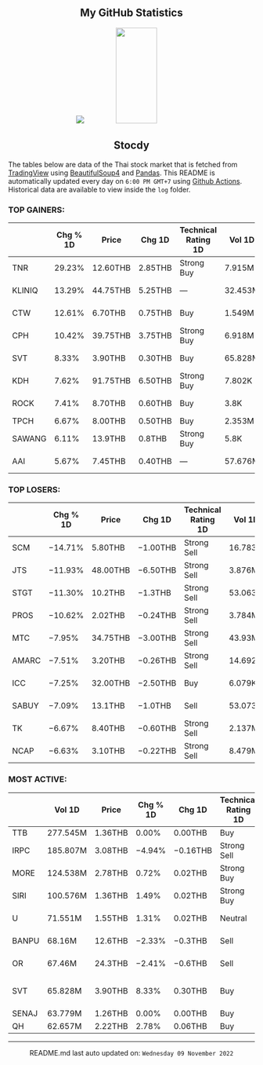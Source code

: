 <div align="center">

## My GitHub Statistics
<img src="https://github-readme-streak-stats.herokuapp.com/?user=nopnopwei&theme=black-ice&hide_border=true&stroke=0000&background=0D1117&ring=FFE573&fire=FF8623&currStreakLabel=FF8623" />
<img width="41%" height="195px" src="https://github-readme-stats.vercel.app/api/top-langs/?username=nopnopwei&layout=compact&hide_border=true&title_color=FEE473&text_color=FFFFFF&bg_color=0d1117" />
    
## Stocdy
<div align="left">

The tables below are data of the Thai stock market that is fetched from [TradingView](https://www.tradingview.com/markets/stocks-thailand/market-movers-all-stocks/) using [BeautifulSoup4](https://www.crummy.com/software/BeautifulSoup/bs4/doc/) and [Pandas](https://pandas.pydata.org). This README is automatically updated every day on `6:00 PM GMT+7` using [Github Actions](https://www.tradingview.com/markets/stocks-thailand/market-movers-all-stocks/). Historical data are available to view inside the `log` folder.
### TOP GAINERS:
|        | Chg % 1D   | Price    | Chg 1D   | Technical Rating 1D   | Vol 1D   | Volume * Price 1D   | Market cap   | P/E(TTM)   | EPS(TTM)   | Sector                 | Sector Chg % 1D   |
|--------|------------|----------|----------|-----------------------|----------|---------------------|--------------|------------|------------|------------------------|-------------------|
| TNR    | 29.23%     | 12.60THB | 2.85THB  | Strong Buy            | 7.915M   | 99.727M             | 2.925BTHB    | —          | −1.35THB   | Producer Manufacturing | −2.07%            |
| KLINIQ | 13.29%     | 44.75THB | 5.25THB  | —                     | 32.453M  | 1.452B              | —            | —          | —          | Health Services        | +0.58%            |
| CTW    | 12.61%     | 6.70THB  | 0.75THB  | Buy                   | 1.549M   | 10.381M             | 2.368BTHB    | —          | −1.16THB   | Producer Manufacturing | −2.07%            |
| CPH    | 10.42%     | 39.75THB | 3.75THB  | Strong Buy            | 6.918M   | 275.006M            | 1.44BTHB     | 7.21       | 5.00THB    | Consumer Non-Durables  | −0.25%            |
| SVT    | 8.33%      | 3.90THB  | 0.30THB  | Buy                   | 65.828M  | 256.728M            | 2.52BTHB     | 37.46      | 0.10THB    | Consumer Non-Durables  | −0.25%            |
| KDH    | 7.62%      | 91.75THB | 6.50THB  | Strong Buy            | 7.802K   | 715.834K            | 1.653BTHB    | 22.79      | 3.74THB    | Health Services        | +0.58%            |
| ROCK   | 7.41%      | 8.70THB  | 0.60THB  | Buy                   | 3.8K     | 33.06K              | 162MTHB      | —          | −0.80THB   | Producer Manufacturing | −2.07%            |
| TPCH   | 6.67%      | 8.00THB  | 0.50THB  | Buy                   | 2.353M   | 18.827M             | 3.009BTHB    | 40.17      | 0.19THB    | Utilities              | −0.89%            |
| SAWANG | 6.11%      | 13.9THB  | 0.8THB   | Strong Buy            | 5.8K     | 80.62K              | 314.4MTHB    | —          | −1.30THB   | Consumer Durables      | −0.45%            |
| AAI    | 5.67%      | 7.45THB  | 0.40THB  | —                     | 57.676M  | 429.687M            | —            | —          | —          | Consumer Non-Durables  | −0.25%            |
### TOP LOSERS:
|       | Chg % 1D   | Price    | Chg 1D   | Technical Rating 1D   | Vol 1D   | Volume * Price 1D   | Market cap   | P/E(TTM)   | EPS(TTM)   | Sector                 | Sector Chg % 1D   |
|-------|------------|----------|----------|-----------------------|----------|---------------------|--------------|------------|------------|------------------------|-------------------|
| SCM   | −14.71%    | 5.80THB  | −1.00THB | Strong Sell           | 16.783M  | 97.342M             | 4.08BTHB     | 18.35      | 0.37THB    | Retail Trade           | −0.57%            |
| JTS   | −11.93%    | 48.00THB | −6.50THB | Strong Sell           | 3.876M   | 186.063M            | 38.502BTHB   | 126.48     | 0.43THB    | Technology Services    | −4.17%            |
| STGT  | −11.30%    | 10.2THB  | −1.3THB  | Strong Sell           | 53.063M  | 541.244M            | 32.95BTHB    | 4.10       | 2.81THB    | Producer Manufacturing | −2.07%            |
| PROS  | −10.62%    | 2.02THB  | −0.24THB | Strong Sell           | 3.784M   | 7.644M              | 1.22BTHB     | —          | −0.19THB   | Industrial Services    | −0.28%            |
| MTC   | −7.95%     | 34.75THB | −3.00THB | Strong Sell           | 43.93M   | 1.527B              | 80.03BTHB    | 15.83      | 2.39THB    | Finance                | −0.73%            |
| AMARC | −7.51%     | 3.20THB  | −0.26THB | Strong Sell           | 14.692M  | 47.016M             | 1.487BTHB    | —          | —          | Commercial Services    | −1.08%            |
| ICC   | −7.25%     | 32.00THB | −2.50THB | Buy                   | 6.079K   | 194.528K            | 10.027BTHB   | 45.45      | 0.76THB    | Distribution Services  | −1.33%            |
| SABUY | −7.09%     | 13.1THB  | −1.0THB  | Sell                  | 53.073M  | 695.257M            | 20.179BTHB   | 31.26      | 0.47THB    | Distribution Services  | −1.33%            |
| TK    | −6.67%     | 8.40THB  | −0.60THB | Strong Sell           | 2.137M   | 17.951M             | 4.5BTHB      | 8.85       | 1.02THB    | Finance                | −0.73%            |
| NCAP  | −6.63%     | 3.10THB  | −0.22THB | Strong Sell           | 8.479M   | 26.285M             | 4.482BTHB    | 15.30      | 0.22THB    | Finance                | −0.73%            |
### MOST ACTIVE:
|       | Vol 1D   | Price   | Chg % 1D   | Chg 1D   | Technical Rating 1D   | Volume * Price 1D   | Market cap   | P/E(TTM)   | EPS(TTM)   | Sector                | Sector Chg % 1D   |
|-------|----------|---------|------------|----------|-----------------------|---------------------|--------------|------------|------------|-----------------------|-------------------|
| TTB   | 277.545M | 1.36THB | 0.00%      | 0.00THB  | Buy                   | 377.461M            | 131.407BTHB  | 10.06      | 0.14THB    | Finance               | −0.73%            |
| IRPC  | 185.807M | 3.08THB | −4.94%     | −0.16THB | Strong Sell           | 572.286M            | 66.13BTHB    | 6.83       | 0.47THB    | Energy Minerals       | −1.06%            |
| MORE  | 124.538M | 2.78THB | 0.72%      | 0.02THB  | Strong Buy            | 346.215M            | 18.025BTHB   | 15.46      | 0.18THB    | Distribution Services | −1.33%            |
| SIRI  | 100.576M | 1.36THB | 1.49%      | 0.02THB  | Strong Buy            | 136.783M            | 19.947BTHB   | 10.91      | 0.13THB    | Finance               | −0.73%            |
| U     | 71.551M  | 1.55THB | 1.31%      | 0.02THB  | Neutral               | 110.904M            | 8.589BTHB    | —          | −3.36THB   | Consumer Services     | −0.89%            |
| BANPU | 68.16M   | 12.6THB | −2.33%     | −0.3THB  | Sell                  | 858.822M            | 87.283BTHB   | 3.41       | 4.50THB    | Energy Minerals       | −1.06%            |
| OR    | 67.46M   | 24.3THB | −2.41%     | −0.6THB  | Sell                  | 1.639B              | 298.8BTHB    | 20.38      | 1.22THB    | Distribution Services | −1.33%            |
| SVT   | 65.828M  | 3.90THB | 8.33%      | 0.30THB  | Buy                   | 256.728M            | 2.52BTHB     | 37.46      | 0.10THB    | Consumer Non-Durables | −0.25%            |
| SENAJ | 63.779M  | 1.26THB | 0.00%      | 0.00THB  | Buy                   | 80.361M             | 5.292BTHB    | —          | −0.09THB   | Finance               | −0.73%            |
| QH    | 62.657M  | 2.22THB | 2.78%      | 0.06THB  | Buy                   | 139.098M            | 23.143BTHB   | 12.46      | 0.17THB    | Finance               | −0.73%            |
<hr>
<div align="center">

README.md last auto updated on: `Wednesday 09 November 2022`
<br>
</div>
    